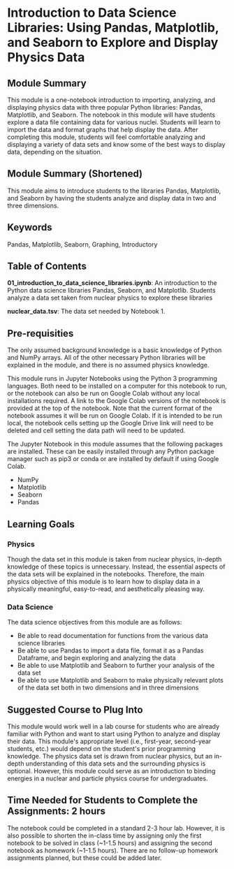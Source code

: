# Introduction to Data Science Libraries: Using Pandas, Matplotlib, and Seaborn to Explore and Display Physics Data

## Module Summary
This module is a one-notebook introduction to importing, analyzing, and displaying physics data with three popular Python libraries: Pandas, Matplotlib, and Seaborn. The notebook in this module will have students explore a data file containing data for various nuclei. Students will learn to import the data and format graphs that help display the data. After completing this module, students will feel comfortable analyzing and displaying a variety of data sets and know some of the best ways to display data, depending on the situation.

## Module Summary (Shortened)
This module aims to introduce students to the libraries Pandas, Matplotlib, and Seaborn by having the students analyze and display data in two and three dimensions.

## Keywords
Pandas, Matplotlib, Seaborn, Graphing, Introductory


## Table of Contents

**01_introduction_to_data_science_libraries.ipynb**: An introduction to the Python data science libraries Pandas, Seaborn, and Matplotlib.  Students analyze a data set taken from nuclear physics to explore these libraries

**nuclear_data.tsv**: The data set needed by Notebook 1.

## Pre-requisities

The only assumed background knowledge is a basic knowledge of Python and NumPy arrays. All of the other necessary Python libraries will be explained in the module, and there is no assumed physics knowledge.

This module runs in Jupyter Notebooks using the Python 3 programming languages. Both need to be installed on a computer for this notebook to run, or the notebook can also be run on Google Colab without any local installations required. A link to the Google Colab versions of the notebook is provided at the top of the notebook.  Note that the current format of the notebook assumes it will be run on Google Colab.  If it is intended to be run local, the notebook cells setting up the Google Drive link will need to be deleted and cell setting the data path will need to be updated.

The Jupyter Notebook in this module assumes that the following packages are installed. These can be easily installed through any Python package manager such as pip3 or conda or are installed by default if using Google Colab.

* NumPy
* Matplotlib
* Seaborn 
* Pandas


## Learning Goals

### Physics

Though the data set in this module is taken from nuclear physics, in-depth knowledge of these topics is unnecessary. Instead, the essential aspects of the data sets will be explained in the notebooks. Therefore, the main physics objective of this module is to learn how to display data in a physically meaningful, easy-to-read, and aesthetically pleasing way.

### Data Science

The data science objectives from this module are as follows:
* Be able to read documentation for functions from the various data science libraries
* Be able to use Pandas to import a data file, format it as a Pandas Dataframe, and begin exploring and analyzing the data
* Be able to use Matplotlib and Seaborn to further your analysis of the data set
* Be able to use Matplotlib and Seaborn to make physically relevant plots of the data set both in two dimensions and in three dimensions

## Suggested Course to Plug Into

This module would work well in a lab course for students who are already familiar with Python and want to start using Python to analyze and display their data. This module's appropriate level (i.e., first-year, second-year students, etc.) would depend on the student's prior programming knowledge. The physics data set is drawn from nuclear physics, but an in-depth understanding of this data sets and the surrounding physics is optional.  However, this module could serve as an introduction to binding energies in a nuclear and particle physics course for undergraduates.

## Time Needed for Students to Complete the Assignments: 2 hours

The notebook could be completed in a standard 2-3 hour lab. However, it is also possible to shorten the in-class time by assigning only the first notebook to be solved in class (~1-1.5 hours) and assigning the second notebook as homework (~1-1.5 hours). There are no follow-up homework assignments planned, but these could be added later.


